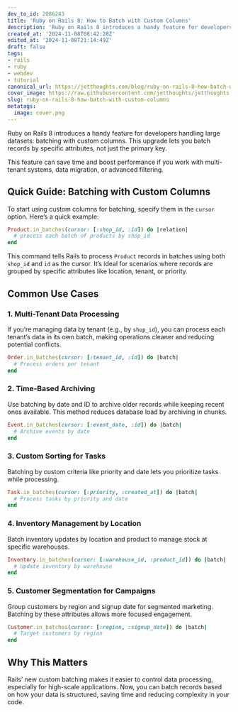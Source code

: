 ```yaml
---
dev_to_id: 2086243
title: 'Ruby on Rails 8: How to Batch with Custom Columns'
description: 'Ruby on Rails 8 introduces a handy feature for developers handling large datasets: batching with...'
created_at: '2024-11-08T08:42:28Z'
edited_at: '2024-11-08T21:14:49Z'
draft: false
tags:
- rails
- ruby
- webdev
- tutorial
canonical_url: https://jetthoughts.com/blog/ruby-on-rails-8-how-batch-with-custom-columns/
cover_image: https://raw.githubusercontent.com/jetthoughts/jetthoughts.github.io/master/content/blog/ruby-on-rails-8-how-batch-with-custom-columns/cover.png
slug: ruby-on-rails-8-how-batch-with-custom-columns
metatags:
  image: cover.png
---
```

Ruby on Rails 8 introduces a handy feature for developers handling large datasets: batching with custom columns. This upgrade lets you batch records by specific attributes, not just the primary key.

This feature can save time and boost performance if you work with multi-tenant systems, data migration, or advanced filtering.

## Quick Guide: Batching with Custom Columns

To start using custom columns for batching, specify them in the `cursor` option. Here’s a quick example:

```ruby
Product.in_batches(cursor: [:shop_id, :id]) do |relation|
  # process each batch of products by shop_id
end
```

This command tells Rails to process `Product` records in batches using both `shop_id` and `id` as the cursor. It’s ideal for scenarios where records are grouped by specific attributes like location, tenant, or priority.

## Common Use Cases

### 1. Multi-Tenant Data Processing

If you’re managing data by tenant (e.g., by `shop_id`), you can process each tenant’s data in its own batch, making operations cleaner and reducing potential conflicts.

   ```ruby
   Order.in_batches(cursor: [:tenant_id, :id]) do |batch|
     # Process orders per tenant
   end
   ```

### 2. Time-Based Archiving

Use batching by date and ID to archive older records while keeping recent ones available. This method reduces database load by archiving in chunks.

   ```ruby
   Event.in_batches(cursor: [:event_date, :id]) do |batch|
     # Archive events by date
   end
   ```

### 3. Custom Sorting for Tasks

Batching by custom criteria like priority and date lets you prioritize tasks while processing. 

   ```ruby
   Task.in_batches(cursor: [:priority, :created_at]) do |batch|
     # Process tasks by priority and date
   end
   ```

### 4. Inventory Management by Location

Batch inventory updates by location and product to manage stock at specific warehouses.

   ```ruby
   Inventory.in_batches(cursor: [:warehouse_id, :product_id]) do |batch|
     # Update inventory by warehouse
   end
   ```

### 5. Customer Segmentation for Campaigns

Group customers by region and signup date for segmented marketing. Batching by these attributes allows more focused engagement.

   ```ruby
   Customer.in_batches(cursor: [:region, :signup_date]) do |batch|
     # Target customers by region
   end
   ```

## Why This Matters

Rails’ new custom batching makes it easier to control data processing, especially for high-scale applications. Now, you can batch records based on how your data is structured, saving time and reducing complexity in your code.